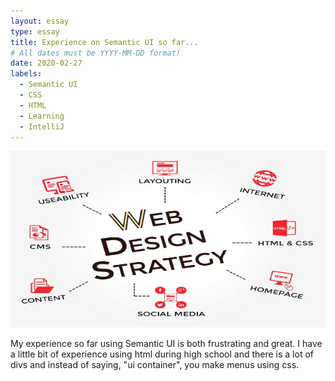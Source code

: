 ```yaml
---
layout: essay
type: essay
title: Experience on Semantic UI so far...
# All dates must be YYYY-MM-DD format!
date: 2020-02-27
labels:
  - Semantic UI
  - CSS
  - HTML
  - Learning
  - IntelliJ
---
```


<img class="ui medium right floated image" src="../images/web.png">

My experience so far using Semantic UI is both frustrating and great. I have a little bit of experience using html during high school and there is a lot of divs and instead of saying, "ui container", you make menus using css.
